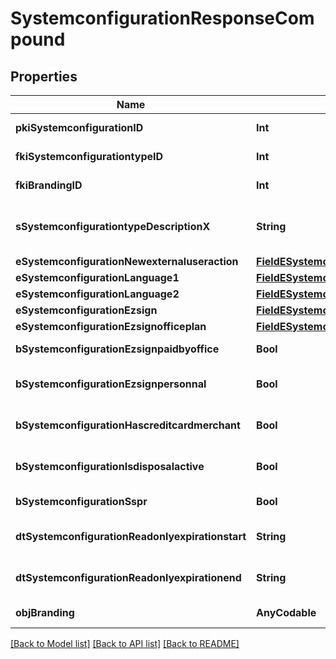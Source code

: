 # SystemconfigurationResponseCompound

## Properties
Name | Type | Description | Notes
------------ | ------------- | ------------- | -------------
**pkiSystemconfigurationID** | **Int** | The unique ID of the Systemconfiguration | 
**fkiSystemconfigurationtypeID** | **Int** | The unique ID of the Systemconfigurationtype | 
**fkiBrandingID** | **Int** | The unique ID of the Branding | [optional] 
**sSystemconfigurationtypeDescriptionX** | **String** | The description of the Systemconfigurationtype in the language of the requester | 
**eSystemconfigurationNewexternaluseraction** | [**FieldESystemconfigurationNewexternaluseraction**](FieldESystemconfigurationNewexternaluseraction.md) |  | 
**eSystemconfigurationLanguage1** | [**FieldESystemconfigurationLanguage1**](FieldESystemconfigurationLanguage1.md) |  | 
**eSystemconfigurationLanguage2** | [**FieldESystemconfigurationLanguage2**](FieldESystemconfigurationLanguage2.md) |  | 
**eSystemconfigurationEzsign** | [**FieldESystemconfigurationEzsign**](FieldESystemconfigurationEzsign.md) |  | [optional] 
**eSystemconfigurationEzsignofficeplan** | [**FieldESystemconfigurationEzsignofficeplan**](FieldESystemconfigurationEzsignofficeplan.md) |  | [optional] 
**bSystemconfigurationEzsignpaidbyoffice** | **Bool** | Whether if Ezsign is paid by the company or not | [optional] 
**bSystemconfigurationEzsignpersonnal** | **Bool** | Whether if we allow the creation of personal files in eZsign | 
**bSystemconfigurationHascreditcardmerchant** | **Bool** | Whether there is a creditcard merchant configured or not | [optional] 
**bSystemconfigurationIsdisposalactive** | **Bool** | Whether is Disposal processus is active or not | [optional] 
**bSystemconfigurationSspr** | **Bool** | Whether if we allow SSPR | 
**dtSystemconfigurationReadonlyexpirationstart** | **String** | The start date where the system will be in read only | [optional] 
**dtSystemconfigurationReadonlyexpirationend** | **String** | The end date where the system will be in read only | [optional] 
**objBranding** | **AnyCodable** | A Custom Branding Object | [optional] 

[[Back to Model list]](../README.md#documentation-for-models) [[Back to API list]](../README.md#documentation-for-api-endpoints) [[Back to README]](../README.md)


